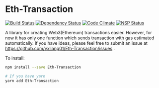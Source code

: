 Eth-Transaction
=====

[![Build Status](https://travis-ci.org/yxliang01/Eth-Transaction.svg?branch=master)](https://travis-ci.org/yxliang01/git-upload)
[![Dependency Status](https://david-dm.org/yxliang01/Eth-Transaction.svg)]()
[![Code Climate](https://codeclimate.com/github/yxliang01/Eth-Transaction/badges/gpa.svg)](https://codeclimate.com/github/yxliang01/git-upload)
[![NSP Status](https://nodesecurity.io/orgs/Eth-Transaction/projects/1cee5cb2-7bd7-4909-b25b-6cb6634e75f3/badge)](https://nodesecurity.io/orgs/git-upload/projects/1cee5cb2-7bd7-4909-b25b-6cb6634e75f3)

A library for creating Web3(Ethereum) transactions easier. However, for now it has only one function which sends transaction with gas estimated automatically. If you have ideas, please feel free to submit an issue at https://github.com/yxliang01/Eth-Transaction/issues .

To install:
```bash
npm install --save Eth-Transaction

# If you have yarn
yarn add Eth-Transaction

```
